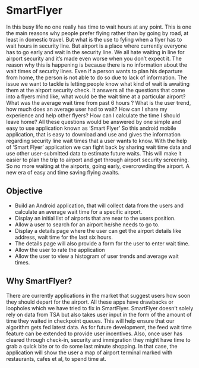 # SmartFlyer

  In this busy life no one really has time to wait hours at any point. This is one the main reasons why people prefer flying rather than by going by road, at least in domestic travel. But what is the use to fyling when a flyer has to wait hours in security line. But airport is a place where currently everyone has to go early and wait in the security line. We all hate waiting in line for airport security and it’s made even worse when you don’t expect it. The reason why this is happening is because there is no information about the wait times of security lines. Even if a person wants to plan his departure from home, the person is not able to do so due to lack of information. The issue we want to tackle is letting people know what kind of wait is awaiting them at the airport security check. It answers all the questions that come into a flyers mind like, what would be the wait time at a particular airport? What was the average wait time from past 6 hours ? What is the user trend, how much does an average user had to wait? How can I share my experience and help other flyers? How can I calculate the time I should leave home? All these questions would be answered by one simple and easy to use application known as ‘Smart Flyer’ So this android mobile application, that is easy to download and use and gives the information regarding security line wait times that a user wants to know.  With the help of ‘Smart Flyer’ application we can fight back by sharing wait time data and use other user-submitted data to estimate future waits. This will make it easier to plan the trip to airport and get through airport security screening. So no more waiting at the airports, going early, overcrowding the airport. A new era of easy and time saving flying awaits.  

## Objective
- Build an Android application, that will collect data from the users and calculate an average wait time for a specific airport. 
- Display an initial list of airports that are near to the users position.
- Allow a user to search for an airport he/she needs to go to.
- Display a details page where the user can get the airport details like address, wait time for the last six hours.
- The details page will also provide a form for the user to enter wait time.
- Allow the user to rate the application
- Allow the user to view a histogram of user trends and average wait times.

## Why SmartFlyer?
  There are currently applications in the market that suggest users how soon they should depart for the airport. All these apps have drawbacks or loopholes which we have  tried to fix in SmartFlyer. SmartFlyer doesn’t solely rely on data from TSA but also takes user input in the form of the amount of  time they waited in checkpoint queues. This will help ensure that our algorithm gets fed latest data. As for future development, the feed wait time feature can be extended to provide user incentives. Also, once user has cleared through check-in, security and immigration they might have time to grab a  quick bite or to do some last minute shopping. In that case, the application will show the user a map of airport terminal marked with restaurants, cafes et al, to spend time at.
